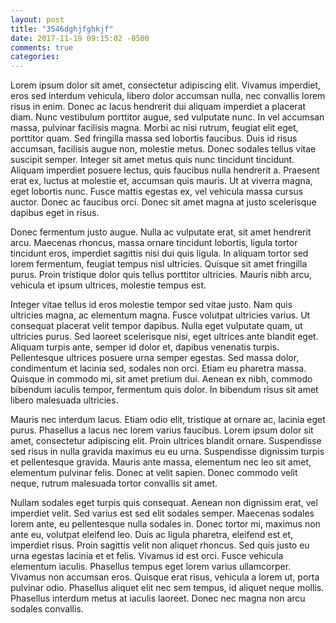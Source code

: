 ```yaml
---
layout: post
title: "3546dghjfghkjf"
date: 2017-11-19 09:15:02 -0500
comments: true
categories: 
---
```

Lorem ipsum dolor sit amet, consectetur adipiscing elit. Vivamus imperdiet, eros sed interdum vehicula, libero dolor accumsan nulla, nec convallis lorem risus in enim. Donec ac lacus hendrerit dui aliquam imperdiet a placerat diam. Nunc vestibulum porttitor augue, sed vulputate nunc. In vel accumsan massa, pulvinar facilisis magna. Morbi ac nisi rutrum, feugiat elit eget, porttitor quam. Sed fringilla massa sed lobortis faucibus. Duis id risus accumsan, facilisis augue non, molestie metus. Donec sodales tellus vitae suscipit semper. Integer sit amet metus quis nunc tincidunt tincidunt. Aliquam imperdiet posuere lectus, quis faucibus nulla hendrerit a. Praesent erat ex, luctus at molestie et, accumsan quis mauris. Ut at viverra magna, eget lobortis nunc. Fusce mattis egestas ex, vel vehicula massa cursus auctor. Donec ac faucibus orci. Donec sit amet magna at justo scelerisque dapibus eget in risus.

Donec fermentum justo augue. Nulla ac vulputate erat, sit amet hendrerit arcu. Maecenas rhoncus, massa ornare tincidunt lobortis, ligula tortor tincidunt eros, imperdiet sagittis nisi dui quis ligula. In aliquam tortor sed lorem fermentum, feugiat tempus nisl ultricies. Quisque sit amet fringilla purus. Proin tristique dolor quis tellus porttitor ultricies. Mauris nibh arcu, vehicula et ipsum ultrices, molestie tempus est.

Integer vitae tellus id eros molestie tempor sed vitae justo. Nam quis ultricies magna, ac elementum magna. Fusce volutpat ultricies varius. Ut consequat placerat velit tempor dapibus. Nulla eget vulputate quam, ut ultricies purus. Sed laoreet scelerisque nisi, eget ultrices ante blandit eget. Aliquam turpis ante, semper id dolor et, dapibus venenatis turpis. Pellentesque ultrices posuere urna semper egestas. Sed massa dolor, condimentum et lacinia sed, sodales non orci. Etiam eu pharetra massa. Quisque in commodo mi, sit amet pretium dui. Aenean ex nibh, commodo bibendum iaculis tempor, fermentum quis dolor. In bibendum risus sit amet libero malesuada ultricies.

Mauris nec interdum lacus. Etiam odio elit, tristique at ornare ac, lacinia eget purus. Phasellus a lacus nec lorem varius faucibus. Lorem ipsum dolor sit amet, consectetur adipiscing elit. Proin ultrices blandit ornare. Suspendisse sed risus in nulla gravida maximus eu eu urna. Suspendisse dignissim turpis et pellentesque gravida. Mauris ante massa, elementum nec leo sit amet, elementum pulvinar felis. Donec at velit sapien. Donec commodo velit neque, rutrum malesuada tortor convallis sit amet.

Nullam sodales eget turpis quis consequat. Aenean non dignissim erat, vel imperdiet velit. Sed varius est sed elit sodales semper. Maecenas sodales lorem ante, eu pellentesque nulla sodales in. Donec tortor mi, maximus non ante eu, volutpat eleifend leo. Duis ac ligula pharetra, eleifend est et, imperdiet risus. Proin sagittis velit non aliquet rhoncus. Sed quis justo eu urna egestas lacinia et et felis. Vivamus id est orci. Fusce vehicula elementum iaculis. Phasellus tempus eget lorem varius ullamcorper. Vivamus non accumsan eros. Quisque erat risus, vehicula a lorem ut, porta pulvinar odio. Phasellus aliquet elit nec sem tempus, id aliquet neque mollis. Phasellus interdum metus at iaculis laoreet. Donec nec magna non arcu sodales convallis.